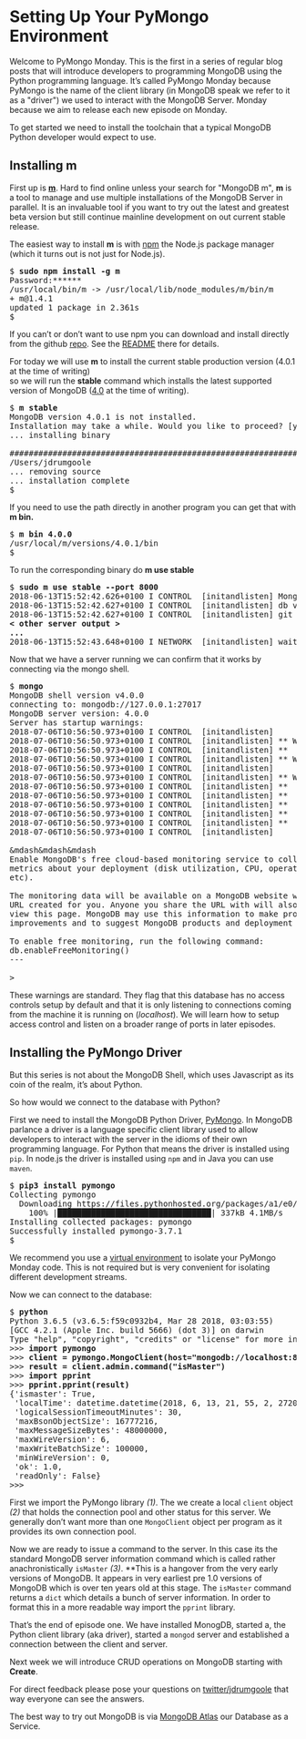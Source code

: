 # Setting Up Your PyMongo Environment

Welcome to PyMongo Monday. This is the first in a series of regular blog posts that will introduce developers to 
programming MongoDB using the Python programming language. It’s called PyMongo Monday because PyMongo is 
the name of the client library (in MongoDB speak we refer to it as a "driver") we used to interact 
with the MongoDB Server. Monday because we aim to release each new episode on Monday.

To get started we need to install the toolchain that a typical MongoDB Python developer would expect to use.

## Installing m

First up is [**m**](https://github.com/aheckmann/m). Hard to find online unless your search for "MongoDB m", **m** is 
a tool to manage and use multiple installations of the MongoDB Server in parallel. It is an invaluable tool 
if you want to try out the latest and greatest beta version but still continue mainline development 
on out current stable release.

The easiest way to install **m** is with [npm](https://nodejs.org/en/) the Node.js package manager (which it turns out is not just for Node.js). 

<pre>
$ <b>sudo npm install -g m</b>
Password:******
/usr/local/bin/m -> /usr/local/lib/node_modules/m/bin/m
+ m@1.4.1
updated 1 package in 2.361s
$
</pre>

If you can’t or don’t want to use npm you can download and install directly from the github 
[repo](https://github.com/aheckmann/m). See the [README](https://github.com/aheckmann/m/blob/master/README.md) 
there for details.

For today we will use **m** to install the current stable production version (4.0.1 at the time of writing)  
so we will run the **stable** command which installs the latest supported version of MongoDB ([4.0](https://docs.mongodb.com/manual/release-notes/4.0/) at the time of writing).

<pre>
$ <b>m stable</b>
MongoDB version 4.0.1 is not installed.
Installation may take a while. Would you like to proceed? [y/n] **y**
... installing binary

######################################################################## 100.0%
/Users/jdrumgoole
... removing source
... installation complete
$
</pre>

If you need to use the path directly in another program you can get that with **m bin.**

<pre>
$ <b>m bin 4.0.0</b>
/usr/local/m/versions/4.0.1/bin
$
</pre>

To run the corresponding binary do **m use stable**

<pre>
$ <b>sudo m use stable --port 8000</b>
2018-06-13T15:52:42.626+0100 I CONTROL  [initandlisten] MongoDB starting : pid=78058 port=8000 dbpath=/data/db 64-bit host=Joes-MacBook-Air.local
2018-06-13T15:52:42.627+0100 I CONTROL  [initandlisten] db version v3.6.5
2018-06-13T15:52:42.627+0100 I CONTROL  [initandlisten] git version: a20ecd3e3a174162052ff99913bc2ca9a839d618
<b>&lt other server output &gt </b>
<b>...</b>
2018-06-13T15:52:43.648+0100 I NETWORK  [initandlisten] waiting for connections on port 8000
</pre>

Now that we have a server running we can confirm that it works by connecting via the mongo shell.

<pre>
$ <b>mongo</b>
MongoDB shell version v4.0.0
connecting to: mongodb://127.0.0.1:27017
MongoDB server version: 4.0.0
Server has startup warnings:
2018-07-06T10:56:50.973+0100 I CONTROL  [initandlisten]
2018-07-06T10:56:50.973+0100 I CONTROL  [initandlisten] ** WARNING: Access control is not enabled for the database.
2018-07-06T10:56:50.973+0100 I CONTROL  [initandlisten] **          Read and write access to data and configuration is unrestricted.
2018-07-06T10:56:50.973+0100 I CONTROL  [initandlisten] ** WARNING: You are running this process as the root user, which is not recommended.
2018-07-06T10:56:50.973+0100 I CONTROL  [initandlisten]
2018-07-06T10:56:50.973+0100 I CONTROL  [initandlisten] ** WARNING: This server is bound to localhost.
2018-07-06T10:56:50.973+0100 I CONTROL  [initandlisten] **          Remote systems will be unable to connect to this server.
2018-07-06T10:56:50.973+0100 I CONTROL  [initandlisten] **          Start the server with --bind_ip &lt address&gt to specify which IP
2018-07-06T10:56:50.973+0100 I CONTROL  [initandlisten] **          addresses it should serve responses from, or with --bind_ip_all to
2018-07-06T10:56:50.973+0100 I CONTROL  [initandlisten] **          bind to all interfaces. If this behavior is desired, start the
2018-07-06T10:56:50.973+0100 I CONTROL  [initandlisten] **          server with --bind_ip 127.0.0.1 to disable this warning.
2018-07-06T10:56:50.973+0100 I CONTROL  [initandlisten]

&mdash&mdash&mdash
Enable MongoDB's free cloud-based monitoring service to collect and display
metrics about your deployment (disk utilization, CPU, operation statistics,
etc).

The monitoring data will be available on a MongoDB website with a unique
URL created for you. Anyone you share the URL with will also be able to
view this page. MongoDB may use this information to make product
improvements and to suggest MongoDB products and deployment options to you.

To enable free monitoring, run the following command:
db.enableFreeMonitoring()
---

>
</pre>

These warnings are standard. They flag that this database has no access controls setup by default and 
that it is only listening to connections coming from the machine it is running on (*localhost*). 
We will learn how to setup access control and listen on a broader range of ports in later episodes.

## Installing the PyMongo Driver

But this series is not about the MongoDB Shell, which uses Javascript as its coin of the realm, 
it’s about Python. 

So how would we connect to the database with Python?

First we need to install the MongoDB Python Driver, [PyMongo](https://docs.mongodb.com/ecosystem/drivers/). 
In MongoDB parlance a driver is a language specific client library used to allow developers to 
interact with the server in the idioms of their own programming language.
For Python that means the driver is installed using `pip`. In node.js the driver is 
installed using `npm` and in Java you can use `maven`.

<pre>
$ <b>pip3 install pymongo</b>
Collecting pymongo
  Downloading https://files.pythonhosted.org/packages/a1/e0/51df08036e04c1ddc985a2dceb008f2f21fc1d6de711bb6cee85785c1d78/pymongo-3.7.1-cp27-cp27m-macosx_10_13_intel.whl (333kB)
    100% |████████████████████████████████| 337kB 4.1MB/s
Installing collected packages: pymongo
Successfully installed pymongo-3.7.1
$
</pre>

We recommend you use a [virtual environment](https://docs.python.org/3/library/venv.html) to isolate your 
PyMongo Monday code. This is not required but is very convenient for isolating different development streams.

Now we can connect to the database:

<pre>
$ <b>python</b>
Python 3.6.5 (v3.6.5:f59c0932b4, Mar 28 2018, 03:03:55)
[GCC 4.2.1 (Apple Inc. build 5666) (dot 3)] on darwin
Type "help", "copyright", "credits" or "license" for more information.
>>> <b>import pymongo</b>                                                  <i>(1)</i>
>>> <b>client = pymongo.MongoClient(host="mongodb://localhost:8000")</b>   <i>(2)</i>
>>> <b>result = client.admin.command("isMaster")</b>                       <i>(3)</i>
>>> <b>import pprint</b>
>>> <b>pprint.pprint(result)</b>
{'ismaster': True,
 'localTime': datetime.datetime(2018, 6, 13, 21, 55, 2, 272000),
 'logicalSessionTimeoutMinutes': 30,
 'maxBsonObjectSize': 16777216,
 'maxMessageSizeBytes': 48000000,
 'maxWireVersion': 6,
 'maxWriteBatchSize': 100000,
 'minWireVersion': 0,
 'ok': 1.0,
 'readOnly': False}
>>>
</pre>

First we import the PyMongo library *(1)*. The we create a local `client` object *(2)* that holds the connection pool and other status for this server. 
We generally don’t want more than one `MongoClient` object per program as it provides its own 
connection pool. 

Now we are ready to issue a command to the server. 
In this case its the standard MongoDB server information command which is called rather 
anachronistically `isMaster` *(3)*. **This is a hangover from the very early versions of MongoDB. 
It appears in very earliest pre 1.0 versions of MongoDB  which is over ten years old at this stage. 
The `isMaster` command returns a `dict` which details a bunch of server information. In order to 
format this in a more readable  way import the `pprint` library.

That’s the end of episode one. We have installed MonogDB, started a, the Python client library (aka driver),
started a `mongod` server and established a connection between the client and server.

Next week we will introduce CRUD operations on MongoDB starting with **Create**.

For direct feedback please pose your questions on [twitter/jdrumgoole](https://twitter.com/jdrumgoole) that way everyone can see the answers. 

The best way to try out MongoDB is via [MongoDB Atlas](https://www.mongodb.com/cloud/atlas)
 our Database as a Service. 
 
